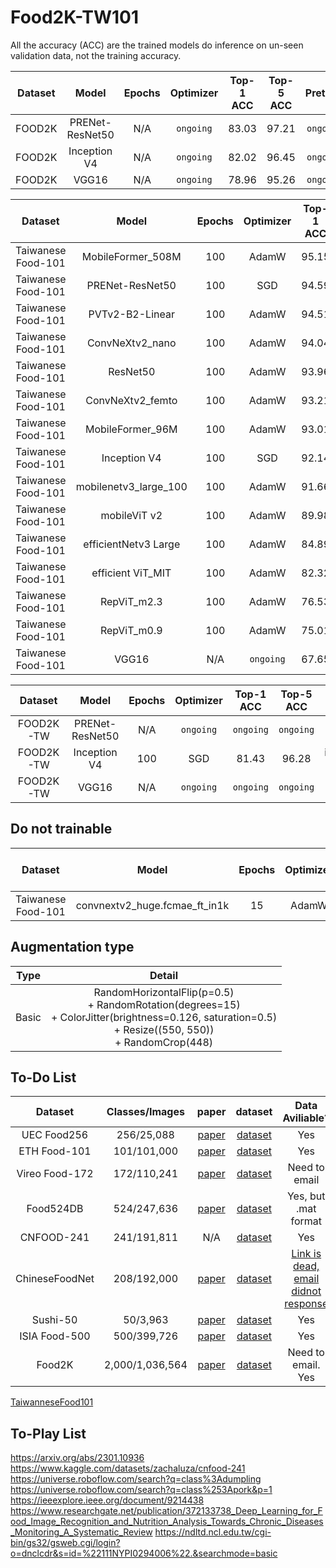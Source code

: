 # Food2K-TW101
All the accuracy (ACC) are the trained models do inference on un-seen validation data, not the training accuracy.

| Dataset | Model | Epochs | Optimizer | Top-1 ACC | Top-5 ACC | Pretrain | Augmentation type |
| :---------: | :--------: | :--------: | :--------: | :--------: | :--------: | :--------: | :--------: |
| FOOD2K | PRENet-ResNet50 | N/A | `ongoing` | 83.03 | 97.21 | `ongoing` | `ongoing` |
| FOOD2K | Inception V4 | N/A | `ongoing` | 82.02 | 96.45 | `ongoing` | `ongoing` |
| FOOD2K | VGG16 | N/A | `ongoing` | 78.96 | 95.26 | `ongoing` | `ongoing` |

| Dataset | Model | Epochs | Optimizer | Top-1 ACC | Top-5 ACC | Pretrain | Augmentation type |
| :---------: | :--------: | :--------: | :--------: | :--------: | :--------: | :--------: | :--------: |
| Taiwanese Food-101 | MobileFormer_508M | 100 | AdamW | 95.15 | 99.52 | imagenet-1k | Basic |
| Taiwanese Food-101 | PRENet-ResNet50 | 100 | SGD | 94.59 | 99.49 | food2K | Basic |
| Taiwanese Food-101 | PVTv2-B2-Linear | 100 | AdamW | 94.51 | 99.45 | imagenet-1k | Basic |
| Taiwanese Food-101 | ConvNeXtv2_nano | 100 | AdamW | 94.04 | 99.29 | imagenet-1k | Basic |
| Taiwanese Food-101 | ResNet50 | 100 | AdamW | 93.96 | 99.58 | imagenet-1k | Basic |
| Taiwanese Food-101 | ConvNeXtv2_femto | 100 | AdamW | 93.21 | 99.19 | imagenet-1k | Basic |
| Taiwanese Food-101 | MobileFormer_96M | 100 | AdamW | 93.01 | 99.25 | imagenet-1k | Basic |
| Taiwanese Food-101 | Inception V4 | 100 | SGD | 92.14 | 99.01 | imagenet-1k | Basic |
| Taiwanese Food-101 | mobilenetv3_large_100 | 100 | AdamW | 91.66 | 98.97 | imagenet-1k | Basic |
| Taiwanese Food-101 | mobileViT v2 | 100 | AdamW | 89.98 | 98.46 | imagenet-1k | Basic |
| Taiwanese Food-101 | efficientNetv3 Large |100 | AdamW | 84.89 | 96.40 | imagenet-1k | Basic |
| Taiwanese Food-101 | efficient ViT_MIT | 100 | AdamW | 82.32 | 95.78 | imagenet-1k | Basic |
| Taiwanese Food-101 | RepViT_m2.3 | 100 | AdamW |  76.53 | 93.80 | imagenet-1k | Basic |
| Taiwanese Food-101 | RepViT_m0.9 | 100 | AdamW |  75.01 | 93.49 | imagenet-1k | Basic |
| Taiwanese Food-101 | VGG16 | N/A | `ongoing` |  67.65 | 89.33 | imagenet-1k | Basic |


| Dataset | Model | Epochs | Optimizer | Top-1 ACC | Top-5 ACC | Pretrain | Augmentation type |
| :---------: | :--------: | :--------: | :--------: | :--------: | :--------: | :--------: | :--------: |
| FOOD2K-TW | PRENet-ResNet50 | N/A | `ongoing` | `ongoing` | `ongoing` | `ongoing` | `ongoing` |
| FOOD2K-TW | Inception V4 | 100 | SGD | 81.43 | 96.28 | imagenet-1k | Basic |
| FOOD2K-TW | VGG16 | N/A | `ongoing` | `ongoing` | `ongoing` | `ongoing` | `ongoing` |


## Do not trainable
| Dataset | Model | Epochs | Optimizer | Top-1 ACC | Top-5 ACC | Pretrain | Augmentation type |
| :---------: | :--------: | :--------: | :--------: | :--------: | :--------: | :--------: | :--------: |
| Taiwanese Food-101  | convnextv2_huge.fcmae_ft_in1k | 15 | AdamW | 1.02 | 0.99 |  imagenet-1k | Normal |

## Augmentation type
| Type | Detail |
| :---------: | :--------: |
| Basic | RandomHorizontalFlip(p=0.5) <br> + RandomRotation(degrees=15) <br> + ColorJitter(brightness=0.126, saturation=0.5) <br> + Resize((550, 550)) <br> + RandomCrop(448)|


## To-Do List
| Dataset | Classes/Images | paper | dataset | Data Aviliable? |
| :---------: | :--------: | :--------: | :--------: | :--------: |
| UEC Food256 | 256/25,088 | [paper](https://link.springer.com/chapter/10.1007/978-3-319-16199-0_1) | [dataset](http://foodcam.mobi/dataset256.html) | Yes |
| ETH Food-101 | 101/101,000 | [paper](https://link.springer.com/chapter/10.1007/978-3-319-10599-4_29) | [dataset](https://data.vision.ee.ethz.ch/cvl/datasets_extra/food-101/) | Yes |
| Vireo Food-172 | 172/110,241 | [paper](https://dl.acm.org/doi/10.1145/2964284.2964315) | [dataset](https://fvl.fudan.edu.cn/dataset/vireofood172/list.htm) | Need to email |
| Food524DB | 524/247,636 | [paper](https://link.springer.com/chapter/10.1007/978-3-319-70742-6_41) | [dataset](http://www.ivl.disco.unimib.it/activities/food524db/) | Yes, but .mat format |
| CNFOOD-241 | 241/191,811 | N/A | [dataset](https://data.mendeley.com/datasets/fspyss5zbb/1) | Yes |
| ChineseFoodNet | 208/192,000 | [paper](https://arxiv.org/abs/1705.02743) | [dataset](https://sites.google.com/view/chinesefoodnet/) | [Link is dead, email didnot response](https://sites.google.com/view/chinesefoodnet/) |
| Sushi-50 | 50/3,963 | [paper](https://arxiv.org/abs/2207.03692) | [dataset](https://github.com/Jianing-Qiu/PARNet/tree/main/data) | Yes |
| ISIA Food-500 | 500/399,726 | [paper](https://arxiv.org/abs/2008.05655) | [dataset](http://123.57.42.89/FoodComputing-Dataset/ISIA-Food500.html) | Yes |
| Food2K | 2,000/1,036,564 | [paper](https://arxiv.org/abs/2103.16107) | [dataset](http://123.57.42.89/FoodProject.html) | Need to email. Yes |

[TaiwanneseFood101](https://github.com/106368015AlvinYang/Taiwanese-Food-101)

## To-Play List
https://arxiv.org/abs/2301.10936
https://www.kaggle.com/datasets/zachaluza/cnfood-241
https://universe.roboflow.com/search?q=class%3Adumpling
https://universe.roboflow.com/search?q=class%253Apork&p=1
https://ieeexplore.ieee.org/document/9214438
https://www.researchgate.net/publication/372133738_Deep_Learning_for_Food_Image_Recognition_and_Nutrition_Analysis_Towards_Chronic_Diseases_Monitoring_A_Systematic_Review
https://ndltd.ncl.edu.tw/cgi-bin/gs32/gsweb.cgi/login?o=dnclcdr&s=id=%22111NYPI0294006%22.&searchmode=basic
